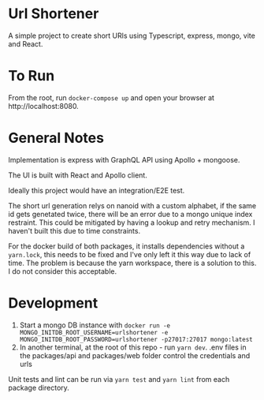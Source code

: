 # Url Shortener

A simple project to create short URls using Typescript, express, mongo, vite and React.

# To Run

From the root, run `docker-compose up` and open your browser at http://localhost:8080.

# General Notes

Implementation is express with GraphQL API using Apollo + mongoose.

The UI is built with React and Apollo client.

Ideally this project would have an integration/E2E test.

The short url generation relys on nanoid with a custom alphabet, if the same id gets genetated twice, there will be an error due to a mongo unique index restraint. This could be mitigated by having a lookup and retry mechanism. I haven't built this due to time constraints.

For the docker build of both packages, it installs dependencies without a `yarn.lock`, this needs to be fixed and I've only left it this way due to lack of time. The problem is because the yarn workspace, there is a solution to this. I do not consider this acceptable.

# Development

1. Start a mongo DB instance with `docker run -e MONGO_INITDB_ROOT_USERNAME=urlshortener -e MONGO_INITDB_ROOT_PASSWORD=urlshortener -p27017:27017 mongo:latest`
2. In another terminal, at the root of this repo - run `yarn dev`. .env files in the packages/api and packages/web folder control the credentials and urls

Unit tests and lint can be run via `yarn test` and `yarn lint` from each package directory.
